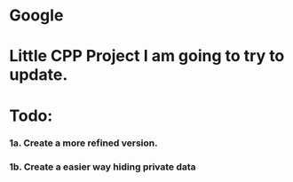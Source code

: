 # Google

# Little CPP Project I am going to try to update.
# Todo:
### 1a. Create a more refined version.
### 1b. Create a easier way hiding private data
